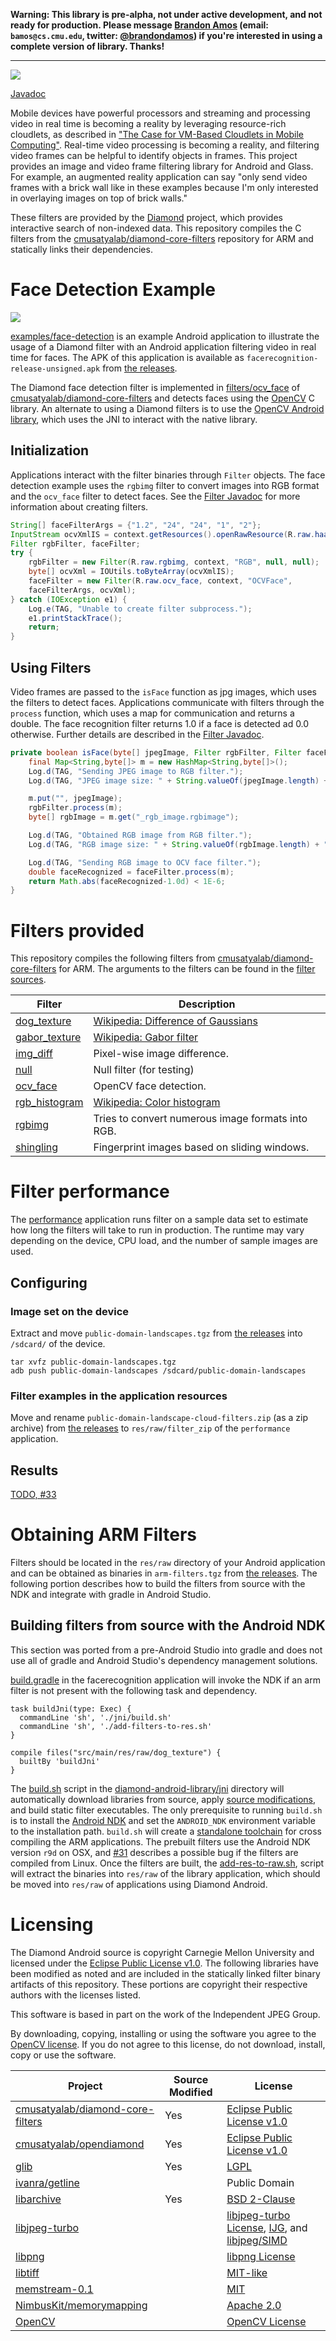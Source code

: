 **Warning: This library is pre-alpha, not under active development,
and not ready for production.
Please message [Brandon Amos](http://github.com/bamos)
(email: `bamos@cs.cmu.edu`, twitter: [@brandondamos](https://twitter.com/brandondamos))
if you're interested in using a complete version of library.
Thanks!**

---

![](https://github.com/cmusatyalab/diamond-android/raw/master/images/overview.png)

[Javadoc][javadoc]

Mobile devices have powerful processors and streaming and processing
video in real time is becoming a reality by leveraging
resource-rich cloudlets, as described in
["The Case for VM-Based Cloudlets in Mobile Computing"][case-for-cloudlets].
Real-time video processing is becoming a reality,
and filtering video frames can be helpful to identify objects in frames.
This project provides an image and video frame filtering library for
Android and Glass.
For example, an augmented reality application can say "only send video
frames with a brick wall like in these examples because I'm only interested in
overlaying images on top of brick walls."

These filters are provided by the [Diamond][diamond] project,
which provides interactive search of non-indexed data.
This repository compiles the C filters from the
[cmusatyalab/diamond-core-filters][diamond-core-filters] repository
for ARM and statically links their dependencies.

# Face Detection Example
![](https://github.com/cmusatyalab/diamond-android/raw/master/images/face-detection-example.png)

[examples/face-detection](https://github.com/cmusatyalab/diamond-android/tree/master/android-studio-root/facerecognition)
is an example Android application to illustrate the usage of a
Diamond filter with an Android application filtering video
in real time for faces.
The APK of this application is available as
`facerecognition-release-unsigned.apk` from [the releases][releases].

The Diamond face detection filter is implemented in
[filters/ocv_face](https://github.com/cmusatyalab/diamond-core-filters/tree/master/filters/ocv_face)
of [cmusatyalab/diamond-core-filters][diamond-core-filters]
and detects faces using the [OpenCV](http://opencv.org/) C library.
An alternate to using a Diamond filters is to use the
[OpenCV Android library](http://opencv.org/platforms/android.html),
which uses the JNI to interact with the native library.

## Initialization
Applications interact with the filter binaries through `Filter` objects.
The face detection example uses the `rgbimg` filter to convert images
into RGB format and the `ocv_face` filter to detect faces.
See the [Filter Javadoc][javadoc] for more information about creating filters.

```Java
String[] faceFilterArgs = {"1.2", "24", "24", "1", "2"};
InputStream ocvXmlIS = context.getResources().openRawResource(R.raw.haarcascade_frontalface);
Filter rgbFilter, faceFilter;
try {
    rgbFilter = new Filter(R.raw.rgbimg, context, "RGB", null, null);
    byte[] ocvXml = IOUtils.toByteArray(ocvXmlIS);
    faceFilter = new Filter(R.raw.ocv_face, context, "OCVFace",
    faceFilterArgs, ocvXml);
} catch (IOException e1) {
    Log.e(TAG, "Unable to create filter subprocess.");
    e1.printStackTrace();
    return;
}
```

## Using Filters
Video frames are passed to the `isFace` function as jpg images,
which uses the filters to detect faces.
Applications communicate with filters through the `process` function,
which uses a map for communication and returns a double.
The face recognition filter returns 1.0 if a face is detected
ad 0.0 otherwise.
Further details are described in the [Filter Javadoc][javadoc].

```Java
private boolean isFace(byte[] jpegImage, Filter rgbFilter, Filter faceFilter) throws IOException, FilterException {
    final Map<String,byte[]> m = new HashMap<String,byte[]>();
    Log.d(TAG, "Sending JPEG image to RGB filter.");
    Log.d(TAG, "JPEG image size: " + String.valueOf(jpegImage.length) + " bytes.");

    m.put("", jpegImage);
    rgbFilter.process(m);
    byte[] rgbImage = m.get("_rgb_image.rgbimage");

    Log.d(TAG, "Obtained RGB image from RGB filter.");
    Log.d(TAG, "RGB image size: " + String.valueOf(rgbImage.length) + " bytes.");

    Log.d(TAG, "Sending RGB image to OCV face filter.");
    double faceRecognized = faceFilter.process(m);
    return Math.abs(faceRecognized-1.0d) < 1E-6;
}
```

# Filters provided
This repository compiles the following filters from
[cmusatyalab/diamond-core-filters][diamond-core-filters]
for ARM.
The arguments to the filters can be found in the
[filter sources](https://github.com/cmusatyalab/diamond-core-filters/tree/master/filters).

Filter | Description
---|---
[dog_texture](https://github.com/cmusatyalab/diamond-core-filters/tree/master/filters/dog_texture) | [Wikipedia: Difference of Gaussians](https://en.wikipedia.org/wiki/Difference_of_Gaussians)
[gabor_texture](https://github.com/cmusatyalab/diamond-core-filters/tree/master/filters/gabor_texture) | [Wikipedia: Gabor filter](https://en.wikipedia.org/wiki/Gabor_filter)
[img_diff](https://github.com/cmusatyalab/diamond-core-filters/tree/master/filters/img_diff) | Pixel-wise image difference.
[null](https://github.com/cmusatyalab/diamond-core-filters/tree/master/filters/null) | Null filter (for testing)
[ocv_face](https://github.com/cmusatyalab/diamond-core-filters/tree/master/filters/ocv_face) | OpenCV face detection.
[rgb_histogram](https://github.com/cmusatyalab/diamond-core-filters/tree/master/filters/rgb_histogram) | [Wikipedia: Color histogram](https://en.wikipedia.org/wiki/Color_histogram)
[rgbimg](https://github.com/cmusatyalab/diamond-core-filters/tree/master/filters/rgbimg) | Tries to convert numerous image formats into RGB.
[shingling](https://github.com/cmusatyalab/diamond-core-filters/tree/master/filters/shingling) | Fingerprint images based on sliding windows.

# Filter performance
The [performance](https://github.com/cmusatyalab/diamond-android/tree/master/android-studio-root/performance)
application runs filter on a sample data set
to estimate how long the filters will take to run in production.
The runtime may vary depending on the device, CPU load,
and the number of sample images are used.

## Configuring
### Image set on the device
Extract and move `public-domain-landscapes.tgz` from [the releases][releases]
into `/sdcard/` of the device.

```
tar xvfz public-domain-landscapes.tgz
adb push public-domain-landscapes /sdcard/public-domain-landscapes
```

### Filter examples in the application resources
Move and rename `public-domain-landscape-cloud-filters.zip` (as a zip archive)
from [the releases][releases] to `res/raw/filter_zip` of
the `performance` application.

## Results
[TODO, #33](https://github.com/cmusatyalab/diamond-android/issues/33)

# Obtaining ARM Filters
Filters should be located in the `res/raw` directory of your
Android application and can be obtained as binaries
in `arm-filters.tgz` from [the releases][releases].
The following portion describes how to build the filters
from source with the NDK and integrate with gradle in Android Studio.

## Building filters from source with the Android NDK
This section was ported from a pre-Android Studio into gradle
and does not use all of gradle and Android Studio's dependency
management solutions.

[build.gradle](https://github.com/cmusatyalab/diamond-android/blob/master/android-studio-root/facerecognition/build.gradle)
in the facerecognition application will invoke the NDK if
an arm filter is not present with the following task and dependency.

```Gradle
task buildJni(type: Exec) {
  commandLine 'sh', './jni/build.sh'
  commandLine 'sh', './add-filters-to-res.sh'
}

compile files("src/main/res/raw/dog_texture") {
  builtBy 'buildJni'
}
```

The [build.sh](https://github.com/cmusatyalab/diamond-android/blob/master/android-studio-root/facerecognition/jni/build.sh)
script in the
[diamond-android-library/jni](https://github.com/cmusatyalab/diamond-android/tree/master/android-studio-root/facerecognition/jni)
directory will automatically download libraries from source,
apply [source modifications](https://github.com/cmusatyalab/diamond-android/tree/master/android-studio-root/facerecognition/jni/build-modifications),
and build static filter executables.
The only prerequisite to running `build.sh` is to install the
[Android NDK](https://developer.android.com/tools/sdk/ndk/index.html)
and set the `ANDROID_NDK` environment variable to the installation path.
`build.sh` will create a
[standalone toolchain](http://www.kandroid.org/ndk/docs/STANDALONE-TOOLCHAIN.html)
for cross compiling the ARM applications.
The prebuilt filters use the Android NDK version `r9d` on OSX,
and [#31](https://github.com/cmusatyalab/diamond-android/issues/31)
describes a possible bug if the filters are compiled from Linux.
Once the filters are built, the
[add-res-to-raw.sh](https://github.com/cmusatyalab/diamond-android/blob/master/android-studio-root/facerecognition/add-filters-to-res.sh),
script will extract the binaries into `res/raw` of the
library application, which should be moved into `res/raw`
of applications using Diamond Android.

# Licensing
The Diamond Android source is copyright Carnegie Mellon University
and licensed under the [Eclipse Public License v1.0][eplv1].
The following libraries have been modified as noted and are
included in the statically linked filter binary artifacts
of this repository.
These portions are copyright their respective authors with
the licenses listed.
<!--
From http://www.libjpeg-turbo.org/About/License:
4. If you are distributing only libjpeg-turbo binaries without the source, or
   if you are distributing an application that statically links with
    libjpeg-turbo, then your product documentation must include a message
    stating that "this software is based in part on the work of the Independent
    JPEG Group".
-->
This software is based in part on the work of the Independent JPEG Group.
<!-- From http://opencv.org/license.html -->
By downloading, copying, installing or using the software you agree to the
[OpenCV license](http://opencv.org/license.html).
If you do not agree to this license, do not download, install, copy
or use the software.

Project | Source Modified | License
---|---|---
[cmusatyalab/diamond-core-filters](https://github.com/cmusatyalab/diamond-core-filters) | Yes | [Eclipse Public License v1.0][eplv1]
[cmusatyalab/opendiamond](https://github.com/cmusatyalab/opendiamond) | Yes | [Eclipse Public License v1.0][eplv1]
[glib](https://developer.gnome.org/glib/) | Yes | [LGPL][lgpl3]
[ivanra/getline](https://github.com/ivanra/getline) | | Public Domain
[libarchive](http://www.libarchive.org/) | Yes | [BSD 2-Clause][bsd-2]
[libjpeg-turbo](http://libjpeg-turbo.virtualgl.org/) | | [libjpeg-turbo License][lj-l], [IJG][ijg], and [libjpeg/SIMD][lj-simd]
[libpng](http://www.libpng.org/pub/png/libpng.html) | | [libpng License](http://www.libpng.org/pub/png/src/libpng-LICENSE.txt)
[libtiff](http://www.remotesensing.org/libtiff/) | | [MIT-like](http://www.remotesensing.org/libtiff/misc.html)
[memstream-0.1](http://piumarta.com/software/memstream) | | [MIT][mit]
[NimbusKit/memorymapping](https://raw.githubusercontent.com/NimbusKit/memorymapping/master/src/fmemopen.h) | | [Apache 2.0][a2]
[OpenCV](http://opencv.org/) | | [OpenCV License](http://opencv.org/license.html)

[a2]: http://www.apache.org/licenses/LICENSE-2.0.html
[eplv1]: https://www.eclipse.org/legal/epl-v10.html
[mit]: http://opensource.org/licenses/MIT
[bsd-2]: http://opensource.org/licenses/bsd-license.php
[ijg]: http://svn.code.sf.net/p/libjpeg-turbo/code/trunk/README
[lgpl3]: https://www.gnu.org/licenses/lgpl.html
[lj-l]: http://svn.code.sf.net/p/libjpeg-turbo/code/trunk/README-turbo.txt
[lj-simd]: http://svn.code.sf.net/p/libjpeg-turbo/code/trunk/simd/jsimdext.inc

[case-for-cloudlets]: http://elijah.cs.cmu.edu/DOCS/satya-ieeepvc-cloudlets-2009.pdf
[diamond]: http://diamond.cs.cmu.edu/
[opencv]: http://opencv.org/
[opencv-android]: https://github.com/billmccord/OpenCV-Android
[glib]: https://developer.gnome.org/glib/
[glib-android]: https://github.com/ieei/glib/
[diamond-core-filters]: https://github.com/cmusatyalab/diamond-core-filters
[ndk-r9]: http://dl.google.com/android/ndk/android-ndk-r9-linux-x86.tar.bz2

[releases]: https://github.com/cmusatyalab/diamond-android/releases/
[javadoc]: https://github.com/cmusatyalab/diamond-android/issues/20
